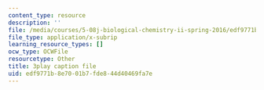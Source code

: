 ```yaml
---
content_type: resource
description: ''
file: /media/courses/5-08j-biological-chemistry-ii-spring-2016/edf9771b8e7001b7fde844d40469fa7e_Jn-Bkwf77SQ.srt
file_type: application/x-subrip
learning_resource_types: []
ocw_type: OCWFile
resourcetype: Other
title: 3play caption file
uid: edf9771b-8e70-01b7-fde8-44d40469fa7e
---
```

